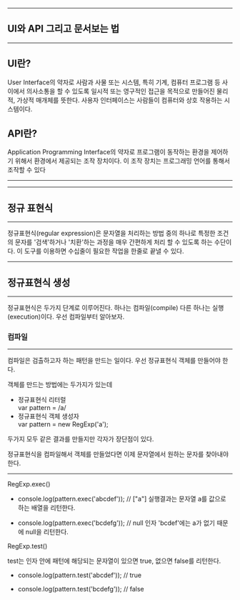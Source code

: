 ***
## UI와 API 그리고 문서보는 법
***

## UI란?
User Interface의 약자로 사람과 사물 또는 시스템, 특히 기계, 컴퓨터 프로그램 등 사이에서 의사소통을 할 수 있도록 일시적 또는 영구적인 접근을 목적으로 만들어진 물리적, 가상적 매개체를 뜻한다. 사용자 인터페이스는 사람들이 컴퓨터와 상호 작용하는 시스템이다.


## API란?

Application Programming Interface의 약자로 프로그램이 동작하는 환경을 제어하기 위해서 환경에서 제공되는 조작 장치이다. 이 조작 장치는 프로그래밍 언어를 통해서 조작할 수 있다

***
***
## 정규 표현식
***

정규표현식(regular expression)은 문자열을 처리하는 방법 중의 하나로 특정한 
조건의 문자를 '검색'하거나 '치환'하는 과정을 매우 간편하게 처리 할 수 있도록 
하는 수단이다. 이 도구를 이용하면 수십줄이 필요한 작업을 한줄로 끝낼 수 
있다. 

***
## 정규표현식 생성
***
정규표현식은 두가지 단계로 이루어진다. 하나는 컴파일(compile) 다른 하나는 실행(execution)이다. 우선 컴파일부터 알아보자.

### 컴파일
***
컴파일은 검출하고자 하는 패턴을 만드는 일이다. 우선 정규표현식 객체를 만들어야 한다.

객체를 만드는 방법에는 두가지가 있는데
<ul>
<li>정규표현식 리터럴</li>
var pattern = /a/

<li>정규표현식 객체 생성자</li>
var pattern = new RegExp('a');
</ul>
두가지 모두 같은 결과를 만들지만 각자가 장단점이 있다. 

정규표현식을 컴파일해서 객체를 만들었다면 이제 문자열에서 원하는 문자를 찾아내야 한다. 
*** 
RegExp.exec()

- console.log(pattern.exec('abcdef')); // ["a"]
실행결과는 문자열 a를 값으로 하는 배열을 리턴한다.

- console.log(pattern.exec('bcdefg')); // null
인자 'bcdef'에는 a가 없기 때문에 null을 리턴한다.


RegExp.test()

test는 인자 안에 패턴에 해당되는 문자열이 있으면 true, 없으면 false를 리턴한다.

- console.log(pattern.test('abcdef')); // true

- console.log(pattern.test('bcdefg')); // false